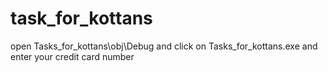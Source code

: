 # task_for_kottans
open Tasks_for_kottans\obj\Debug and click on Tasks_for_kottans.exe and enter your credit card number
